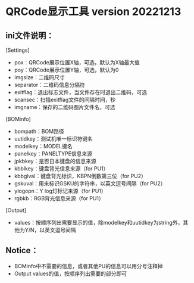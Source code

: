 # QRCode显示工具 version 20221213

## ini文件说明：

[Settings]
- pox：QRCode展示位置X轴，可选，默认为X轴最大值
- poy：QRCode展示位置Y轴，可选，默认为0
- imgsize：二维码尺寸
- separator：二维码信息分隔符
- exitflag：退出标志文件，当文件存在时退出二维码，可选
- scansec：扫描exitflag文件的间隔时间，秒
- imgname：保存的二维码图片文件名，可选

[BOMinfo]
- bompath：BOM路径
- uutidkey：测试机唯一标识符键名
- modelkey：MODEL键名
- panelkey：PANELTYPE信息来源
- jpkbkey：是否日本键盘的信息来源
- kbblkey：键盘背光信息来源（for PU1）
- kbbglval：键盘背光标识，KBPN倒数第三位（for PU2）
- gskuval：用来标识GSKU的字符串，以英文逗号间隔（for PU2）
- ylogopn：Y log灯标记来源（for PU1）
- rgbkb：RGB背光信息来源（for PU1）

[Output]
- values：按顺序列出需要显示的值，除modelkey和uutidkey为string外，其他为Y/N，以英文逗号间隔

## Notice：
- BOMinfo中不需要的信息，或者其他PU的信息可以用分号注释掉
- Output values的值，按顺序列出需要的部分即可